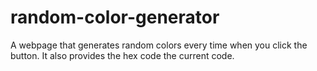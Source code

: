 # random-color-generator
A webpage that generates random colors every time when you click the button. It also provides the hex code the current code.
